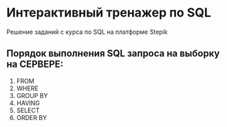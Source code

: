 # Интерактивный тренажер по SQL
Решение заданий с курса по SQL на платформе Stepik

## Порядок выполнения  SQL запроса на выборку на СЕРВЕРЕ:
1. FROM
2. WHERE
3. GROUP BY
4. HAVING
5. SELECT
6. ORDER BY
